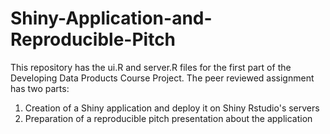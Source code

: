 # Shiny-Application-and-Reproducible-Pitch

This repository has the ui.R and server.R files for the first part of the Developing
Data Products Course Project. The peer reviewed assignment has two parts:
1) Creation of a Shiny application and deploy it on Shiny Rstudio's
servers
2) Preparation of a reproducible pitch presentation about the application
